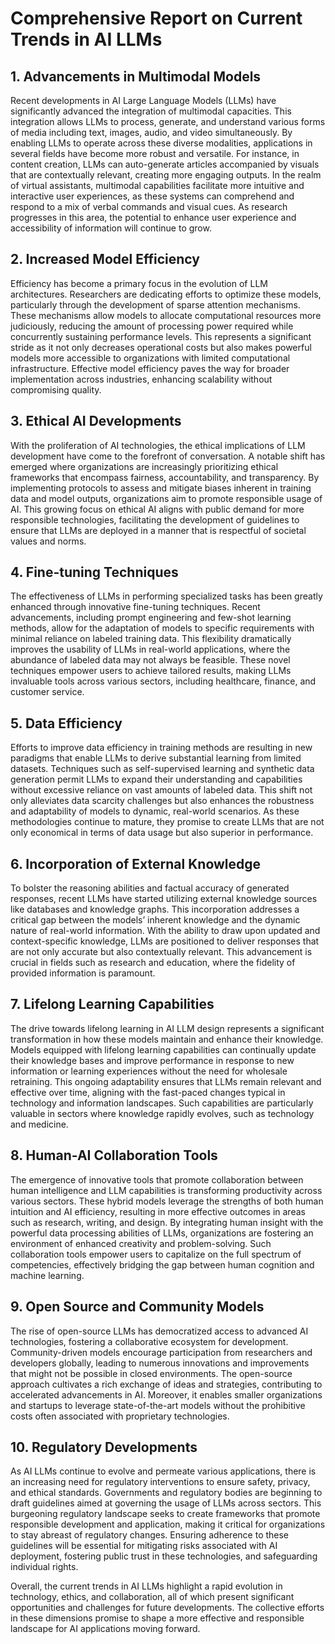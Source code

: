 # Comprehensive Report on Current Trends in AI LLMs

## 1. Advancements in Multimodal Models
Recent developments in AI Large Language Models (LLMs) have significantly advanced the integration of multimodal capacities. This integration allows LLMs to process, generate, and understand various forms of media including text, images, audio, and video simultaneously. By enabling LLMs to operate across these diverse modalities, applications in several fields have become more robust and versatile. For instance, in content creation, LLMs can auto-generate articles accompanied by visuals that are contextually relevant, creating more engaging outputs. In the realm of virtual assistants, multimodal capabilities facilitate more intuitive and interactive user experiences, as these systems can comprehend and respond to a mix of verbal commands and visual cues. As research progresses in this area, the potential to enhance user experience and accessibility of information will continue to grow.

## 2. Increased Model Efficiency
Efficiency has become a primary focus in the evolution of LLM architectures. Researchers are dedicating efforts to optimize these models, particularly through the development of sparse attention mechanisms. These mechanisms allow models to allocate computational resources more judiciously, reducing the amount of processing power required while concurrently sustaining performance levels. This represents a significant stride as it not only decreases operational costs but also makes powerful models more accessible to organizations with limited computational infrastructure. Effective model efficiency paves the way for broader implementation across industries, enhancing scalability without compromising quality.

## 3. Ethical AI Developments
With the proliferation of AI technologies, the ethical implications of LLM development have come to the forefront of conversation. A notable shift has emerged where organizations are increasingly prioritizing ethical frameworks that encompass fairness, accountability, and transparency. By implementing protocols to assess and mitigate biases inherent in training data and model outputs, organizations aim to promote responsible usage of AI. This growing focus on ethical AI aligns with public demand for more responsible technologies, facilitating the development of guidelines to ensure that LLMs are deployed in a manner that is respectful of societal values and norms.

## 4. Fine-tuning Techniques
The effectiveness of LLMs in performing specialized tasks has been greatly enhanced through innovative fine-tuning techniques. Recent advancements, including prompt engineering and few-shot learning methods, allow for the adaptation of models to specific requirements with minimal reliance on labeled training data. This flexibility dramatically improves the usability of LLMs in real-world applications, where the abundance of labeled data may not always be feasible. These novel techniques empower users to achieve tailored results, making LLMs invaluable tools across various sectors, including healthcare, finance, and customer service.

## 5. Data Efficiency
Efforts to improve data efficiency in training methods are resulting in new paradigms that enable LLMs to derive substantial learning from limited datasets. Techniques such as self-supervised learning and synthetic data generation permit LLMs to expand their understanding and capabilities without excessive reliance on vast amounts of labeled data. This shift not only alleviates data scarcity challenges but also enhances the robustness and adaptability of models to dynamic, real-world scenarios. As these methodologies continue to mature, they promise to create LLMs that are not only economical in terms of data usage but also superior in performance.

## 6. Incorporation of External Knowledge
To bolster the reasoning abilities and factual accuracy of generated responses, recent LLMs have started utilizing external knowledge sources like databases and knowledge graphs. This incorporation addresses a critical gap between the models’ inherent knowledge and the dynamic nature of real-world information. With the ability to draw upon updated and context-specific knowledge, LLMs are positioned to deliver responses that are not only accurate but also contextually relevant. This advancement is crucial in fields such as research and education, where the fidelity of provided information is paramount.

## 7. Lifelong Learning Capabilities
The drive towards lifelong learning in AI LLM design represents a significant transformation in how these models maintain and enhance their knowledge. Models equipped with lifelong learning capabilities can continually update their knowledge bases and improve performance in response to new information or learning experiences without the need for wholesale retraining. This ongoing adaptability ensures that LLMs remain relevant and effective over time, aligning with the fast-paced changes typical in technology and information landscapes. Such capabilities are particularly valuable in sectors where knowledge rapidly evolves, such as technology and medicine.

## 8. Human-AI Collaboration Tools
The emergence of innovative tools that promote collaboration between human intelligence and LLM capabilities is transforming productivity across various sectors. These hybrid models leverage the strengths of both human intuition and AI efficiency, resulting in more effective outcomes in areas such as research, writing, and design. By integrating human insight with the powerful data processing abilities of LLMs, organizations are fostering an environment of enhanced creativity and problem-solving. Such collaboration tools empower users to capitalize on the full spectrum of competencies, effectively bridging the gap between human cognition and machine learning.

## 9. Open Source and Community Models
The rise of open-source LLMs has democratized access to advanced AI technologies, fostering a collaborative ecosystem for development. Community-driven models encourage participation from researchers and developers globally, leading to numerous innovations and improvements that might not be possible in closed environments. The open-source approach cultivates a rich exchange of ideas and strategies, contributing to accelerated advancements in AI. Moreover, it enables smaller organizations and startups to leverage state-of-the-art models without the prohibitive costs often associated with proprietary technologies.

## 10. Regulatory Developments
As AI LLMs continue to evolve and permeate various applications, there is an increasing need for regulatory interventions to ensure safety, privacy, and ethical standards. Governments and regulatory bodies are beginning to draft guidelines aimed at governing the usage of LLMs across sectors. This burgeoning regulatory landscape seeks to create frameworks that promote responsible development and application, making it critical for organizations to stay abreast of regulatory changes. Ensuring adherence to these guidelines will be essential for mitigating risks associated with AI deployment, fostering public trust in these technologies, and safeguarding individual rights.

Overall, the current trends in AI LLMs highlight a rapid evolution in technology, ethics, and collaboration, all of which present significant opportunities and challenges for future developments. The collective efforts in these dimensions promise to shape a more effective and responsible landscape for AI applications moving forward.